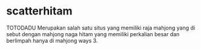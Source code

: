 # scatterhitam
TOTODADU Merupakan salah satu situs yang memiliki raja mahjong yang di sebut dengan mahjong naga hitam yang memiliki perkalian besar dan berlimpah hanya di mahjong ways 3.
